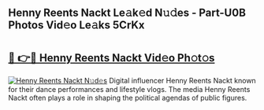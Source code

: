 ## Henny Reents Nackt Le𝚊k𝚎d N𝚞𝚍es - Part-U0B Photos Vid𝚎o Le𝚊ks 5CrKx

# <h2><a href="http://fb9lrif.evod.top/?m=Henny+Reents+Nackt">🔗 👉🔴 Henny Reents Nackt Vid𝚎o Ph𝚘t𝚘s</a></h2>

[![Henny Reents Nackt N𝚞d𝚎s](https://i.imgur.com/8V9OHl7.gif)](http://fb9lrif.evod.top/?m=Henny+Reents+Nackt)
Digital influencer Henny Reents Nackt known for their dance performances and lifestyle vlogs. The media Henny Reents Nackt often plays a role in shaping the political agendas of public figures. 
